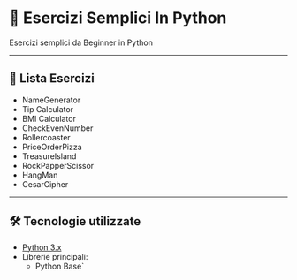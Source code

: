 # 📌 Esercizi Semplici In Python

Esercizi semplici da Beginner in Python

---

## 🚀 Lista Esercizi
-  NameGenerator
-  Tip Calculator
-  BMI Calculator
-  CheckEvenNumber
-  Rollercoaster
-  PriceOrderPizza
-  TreasureIsland
-  RockPapperScissor
-  HangMan
-  CesarCipher

---

## 🛠️ Tecnologie utilizzate
- [Python 3.x](https://www.python.org/)
- Librerie principali:
  - Python Base`
